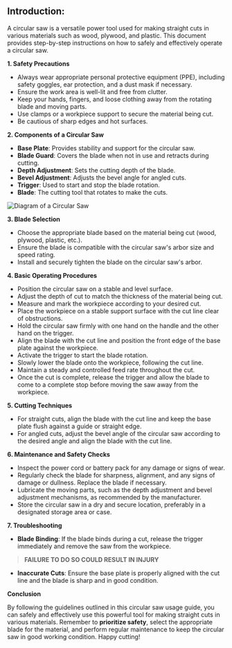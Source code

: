 ## Introduction:

A circular saw is a versatile power tool used for making straight cuts in various materials such as wood, plywood, and plastic. This document provides step-by-step instructions on how to safely and effectively operate a circular saw.

**1. Safety Precautions**

- Always wear appropriate personal protective equipment (PPE), including safety goggles, ear protection, and a dust mask if necessary.
- Ensure the work area is well-lit and free from clutter.
- Keep your hands, fingers, and loose clothing away from the rotating blade and moving parts.
- Use clamps or a workpiece support to secure the material being cut.
- Be cautious of sharp edges and hot surfaces.

**2. Components of a Circular Saw**

- **Base Plate**: Provides stability and support for the circular saw.
- **Blade Guard**: Covers the blade when not in use and retracts during cutting.
- **Depth Adjustment**: Sets the cutting depth of the blade.
- **Bevel Adjustment**: Adjusts the bevel angle for angled cuts.
- **Trigger**: Used to start and stop the blade rotation.
- **Blade**: The cutting tool that rotates to make the cuts.

![Diagram of a Circular Saw](https://cdn.discordapp.com/attachments/983922080879869962/1127313505683509319/SPOILER_Circular-Saw-Diagram-2-e1646923431784.png)

**3. Blade Selection**

- Choose the appropriate blade based on the material being cut (wood, plywood, plastic, etc.).
- Ensure the blade is compatible with the circular saw's arbor size and speed rating.
- Install and securely tighten the blade on the circular saw's arbor.

**4. Basic Operating Procedures**

- Position the circular saw on a stable and level surface.
- Adjust the depth of cut to match the thickness of the material being cut.
- Measure and mark the workpiece according to your desired cut.
- Place the workpiece on a stable support surface with the cut line clear of obstructions.
- Hold the circular saw firmly with one hand on the handle and the other hand on the trigger.
- Align the blade with the cut line and position the front edge of the base plate against the workpiece.
- Activate the trigger to start the blade rotation.
- Slowly lower the blade onto the workpiece, following the cut line.
- Maintain a steady and controlled feed rate throughout the cut.
- Once the cut is complete, release the trigger and allow the blade to come to a complete stop before moving the saw away from the workpiece.

**5. Cutting Techniques**

- For straight cuts, align the blade with the cut line and keep the base plate flush against a guide or straight edge.
- For angled cuts, adjust the bevel angle of the circular saw according to the desired angle and align the blade with the cut line.

**6. Maintenance and Safety Checks**

- Inspect the power cord or battery pack for any damage or signs of wear.
- Regularly check the blade for sharpness, alignment, and any signs of damage or dullness. Replace the blade if necessary.
- Lubricate the moving parts, such as the depth adjustment and bevel adjustment mechanisms, as recommended by the manufacturer.
- Store the circular saw in a dry and secure location, preferably in a designated storage area or case.

**7. Troubleshooting**

- **Blade Binding**: If the blade binds during a cut, release the trigger immediately and remove the saw from the workpiece.
>**FAILURE TO DO SO COULD RESULT IN INJURY**
- **Inaccurate Cuts**: Ensure the base plate is properly aligned with the cut line and the blade is sharp and in good condition.

**Conclusion**

By following the guidelines outlined in this circular saw usage guide, you can safely and effectively use this powerful tool for making straight cuts in various materials. Remember to **prioritize safety**, select the appropriate blade for the material, and perform regular maintenance to keep the circular saw in good working condition. Happy cutting!